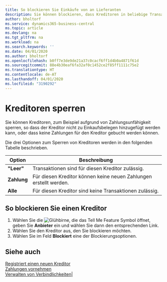 ```yaml
---
title: So blockieren Sie Einkäufe von an Lieferanten
description: Sie können blockieren, dass Kreditoren in beliebige Transaktionen einbezogen werden, oder Sie können einfach nur neue Zahlungen an Kreditoren blockieren.
author: bholtorf
ms.service: dynamics365-business-central
ms.topic: article
ms.devlang: na
ms.tgt_pltfrm: na
ms.workload: na
ms.search.keywords: ''
ms.date: 04/01/2020
ms.author: bholtorf
ms.openlocfilehash: b0ff7e3de9de21a37c0cacf6ff1d4b0a4871f61d
ms.sourcegitcommit: 88e4b30eaf6fa32af0c1452ce2f85ff1111c75e2
ms.translationtype: HT
ms.contentlocale: de-AT
ms.lasthandoff: 04/01/2020
ms.locfileid: "3190292"
---
```

# <a name="block-vendors"></a>Kreditoren sperren
Sie können Kreditoren, zum Beispiel aufgrund von Zahlungsunfähigkeit sperren, so dass der Kreditor nicht zu Einkaufsbelegen hinzugefügt werden kann, oder dass keine Zahlungen für den Kreditor gebucht werden können.

Die drei Optionen zum Sperren von Kreditoren werden in den folgenden Tabelle beschrieben.  

|Option|Beschreibung|  
|--------------------|------------|  
|**"Leer"**|Transaktionen sind für diesen Kreditor zulässig.|
|**Zahlung**|Für diesen Kreditor können keine neuen Zahlungen erstellt werden.|  
|**Alle**|Für diesen Kreditor sind keine Transaktionen zulässig.|  

## <a name="to-block-a-vendor"></a>So blockieren Sie einen Kreditor  
1. Wählen Sie die ![Glühbirne, die das Tell Me Feature](media/ui-search/search_small.png "Tell Me-Funktion") Symbol öffnet, geben Sie **Anbieter** ein und wählen Sie dann den entsprechenden Link.
2. Wählen Sie den Kreditor aus, den Sie blockieren möchten.
3. Wählen Sie im Feld **Blockiert** eine der Blockierungsoptionen.

## <a name="see-also"></a>Siehe auch  
[Registriert einen neuen Kreditor](purchasing-how-register-new-vendors.md)  
[Zahlungen vornehmen](payables-make-payments.md)  
[Verwalten von Verbindlichkeiten|](payables-manage-payables.md)
